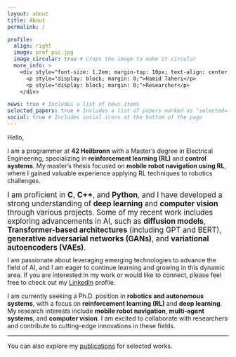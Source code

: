 ```yaml
---
layout: about
title: About
permalink: /

profile:
  align: right
  image: prof_pic.jpg
  image_circular: true # Crops the image to make it circular
  more_info: >
    <div style="font-size: 1.2em; margin-top: 10px; text-align: center;">
      <p style="display: block; margin: 0;">Hamid Taheri</p>
      <p style="display: block; margin: 0;">Researcher</p>
    </div>

news: true # Includes a list of news items
selected_papers: true # Includes a list of papers marked as "selected={true}"
social: true # Includes social icons at the bottom of the page
---
```


Hello,

I am a programmer at **42 Heilbronn** with a Master’s degree in Electrical Engineering, specializing in **reinforcement learning (RL)** and **control systems**. My master’s thesis focused on **mobile robot navigation using RL**, where I gained valuable experience applying RL techniques to robotics challenges.

<div style="font-size: 1.2em; margin-top: 10px;">
  I am proficient in <strong>C</strong>, <strong>C++</strong>, and <strong>Python</strong>, and I have developed a strong understanding of <strong>deep learning</strong> and <strong>computer vision</strong> through various projects. Some of my recent work includes exploring advancements in AI, such as <strong>diffusion models</strong>, <strong>Transformer-based architectures</strong> (including GPT and BERT), <strong>generative adversarial networks (GANs)</strong>, and <strong>variational autoencoders (VAEs)</strong>.
</div>

<p style="margin-top: 10px;">
  I am passionate about leveraging emerging technologies to advance the field of AI, and I am eager to continue learning and growing in this dynamic area. If you are interested in my work or would like to connect, please feel free to check out my <a href="https://www.linkedin.com/in/hamiid-taheri" target="_blank">LinkedIn</a> profile.
</p>

<div style="margin-top: 10px;">
  I am currently seeking a Ph.D. position in <strong>robotics and autonomous systems</strong>, with a focus on <strong>reinforcement learning (RL)</strong> and <strong>deep learning</strong>. My research interests include <strong>mobile robot navigation</strong>, <strong>multi-agent systems</strong>, and <strong>computer vision</strong>. I am excited to collaborate with researchers and contribute to cutting-edge innovations in these fields.
</div>

---

You can also explore my [publications](https://hamidthri.github.io/publications/) for selected works.
